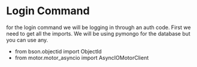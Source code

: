 # Login Command
for the login command we will be logging in through an auth code. First we need to get all the imports. We will be using pymongo for the database but you can use any.

- from bson.objectid import ObjectId
- from motor.motor_asyncio import AsyncIOMotorClient

